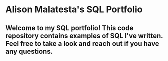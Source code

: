 # Alison Malatesta's SQL Portfolio

## Welcome to my SQL portfolio! This code repository contains examples of SQL I've written. Feel free to take a look and reach out if you have any questions.
